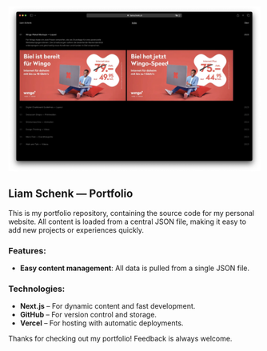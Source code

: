 ![Banner](https://raw.githubusercontent.com/liamschenk/portfolio/main/public/media/readme.webp)

## Liam Schenk — Portfolio

This is my portfolio repository, containing the source code for my personal website. All content is loaded from a central JSON file, making it easy to add new projects or experiences quickly.

### Features:

- **Easy content management**: All data is pulled from a single JSON file.

### Technologies:

- **Next.js** – For dynamic content and fast development.
- **GitHub** – For version control and storage.
- **Vercel** – For hosting with automatic deployments.

Thanks for checking out my portfolio! Feedback is always welcome.
